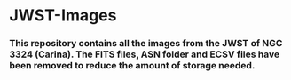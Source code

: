 # JWST-Images

### This repository contains all the images from the JWST of NGC 3324 (Carina). The FITS files, ASN folder and ECSV files have been removed to reduce the amount of storage needed.

